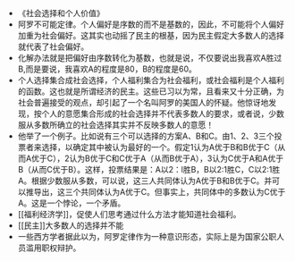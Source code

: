 - 《社会选择和个人价值》
- 阿罗不可能定律。个人偏好是序数的而不是基数的，因此，不可能将个人偏好加重为社会偏好。这其实也动摇了民主的根基，因为民主假定大多数人的选择就代表了社会偏好。
- 化解办法就是把偏好由序数转化为基数，也就是说，不仅要说出我喜欢A胜过B,而是要说，我喜欢A的程度是80，B的程度是60。
- 个人选择集合成社会选择，个人福利集合为社会福利，或社会福利是个人福利的函数。这也就是所谓经济的民主。这些已习以为常，且看来又十分正确，为社会普遍接受的观点，却引起了一个名叫阿罗的美国人的怀疑。他惊讶地发现，按个人的意愿集合形成的社会选择并不代表多数人的要求，或者说，少数服从多数所确立的社会选择其实并不反映多数人的意愿！
- 他举了一个例子。比如说有三个可以选择的方案A、B和C。由1、2、3三个投票者来选择，以确定其中被认为最好的一个。假定1认为A优于B和B优于C（从而A优于C），2认为B优于C和C优于A（从而B优于A），3认为C优于A和A优于B（从而C优于B）。这样，投票结果是：A以2：l胜B，B以2:1胜C，C以2:1胜A。根据少数服从多数，可以说，这三人共同体认为A优于B和B优于C。并可以推导出，这三个共同体认为A优于C。但事实上，共同体中的多数认为C优于A。这是一个悖论，一个矛盾。
- [[福利经济学]]，促使人们思考通过什么方法才能知道社会福利。
- [[民主]]大多数人的选择并不能
- 一些西方学者据此以为，阿罗定律作为一种意识形态，实际上是为国家公职人员滥用职权辩护。
